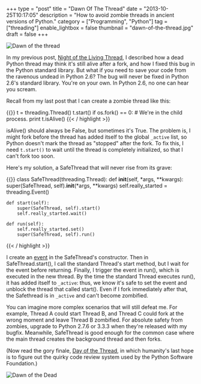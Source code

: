 +++
type = "post"
title = "Dawn Of The Thread"
date = "2013-10-25T10:17:05"
description = "How to avoid zombie threads in ancient versions of Python."
category = ["Programming", "Python"]
tag = ["threading"]
enable_lightbox = false
thumbnail = "dawn-of-the-thread.jpg"
draft = false
+++

<p><img alt="Dawn of the thread" src="dawn-of-the-thread.jpg" style="display:block; margin-left:auto; margin-right:auto;" title="Dawn of the thread"/></p>
<p>In my previous post, <a href="/night-of-the-living-thread/">Night of the Living Thread</a>, I described how a dead Python thread may think it's still alive after a fork, and how I fixed this bug in the Python standard library. But what if you need to save your code from the ravenous undead in Python 2.6? The bug will never be fixed in Python 2.6's standard library. You're on your own. In Python 2.6, no one can hear you scream.</p>
<p>Recall from my last post that I can create a zombie thread like this:</p>

{{<highlight python3>}}
t = threading.Thread()
t.start()
if os.fork() == 0:
    # We're in the child process.
    print t.isAlive()
{{< / highlight >}}

<p>isAlive() should always be False, but sometimes it's True. The problem is, I might fork before the thread has added itself to the global <code>_active</code> list, so Python doesn't mark the thread as "stopped" after the fork. To fix this, I need <code>t.start()</code> to wait until the thread is completely initialized, so that I can't fork too soon.</p>
<p>Here's my solution, a SafeThread that will never rise from its grave:</p>

{{<highlight python3>}}
class SafeThread(threading.Thread):
    def __init__(self, *args, **kwargs):
        super(SafeThread, self).__init__(*args, **kwargs)
        self.really_started = threading.Event()

    def start(self):
        super(SafeThread, self).start()
        self.really_started.wait()

    def run(self):
        self.really_started.set()
        super(SafeThread, self).run()
{{< / highlight >}}

<p>I create an <a href="http://docs.python.org/2/library/threading.html#event-objects">event</a> in the SafeThread's constructor. Then in SafeThread.start(), I call the standard Thread's start method, but I wait for the event before returning. Finally, I trigger the event in run(), which is executed in the new thread. By the time the standard Thread executes run(), it has added itself to <code>_active</code>: thus, we know it's safe to set the event and unblock the thread that called start(). Even if I fork immediately after that, the Safethread is in <code>_active</code> and can't become zombified.</p>
<p>You can imagine more complex scenarios that will still defeat me. For example, Thread A could start Thread B, and Thread C could fork at the wrong moment and leave Thread B zombified. For absolute safety from zombies, upgrade to Python 2.7.6 or 3.3.3 when they're released with my bugfix. Meanwhile, SafeThread is good enough for the common case where the main thread creates the background thread and then forks.</p>
<p>(Now read the gory finale, <a href="/day-of-the-thread/">Day of the Thread</a>, in which humanity's last hope is to figure out the quirky code review system used by the Python Software Foundation.)</p>
<p><img alt="Dawn of the Dead" src="dawndead1.jpg" style="display:block; margin-left:auto; margin-right:auto;" title="Dawn of the Dead"/></p>
